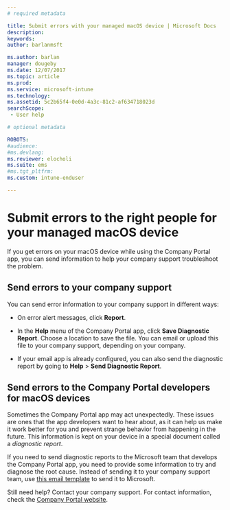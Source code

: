 ```yaml
---
# required metadata

title: Submit errors with your managed macOS device | Microsoft Docs
description:
keywords:
author: barlanmsft
ms.author: barlan
manager: dougeby
ms.date: 12/07/2017
ms.topic: article
ms.prod:
ms.service: microsoft-intune
ms.technology:
ms.assetid: 5c2b65f4-0e0d-4a3c-81c2-af634718023d
searchScope: - User help

# optional metadata

ROBOTS:  
#audience:
#ms.devlang:
ms.reviewer: elocholi
ms.suite: ems
#ms.tgt_pltfrm:
ms.custom: intune-enduser

---
```


# Submit errors to the right people for your managed macOS device

If you get errors on your macOS device while using the Company Portal app, you can send information to help your company support troubleshoot the problem.

## Send errors to your company support

 You can send error information to your company support in different ways:

-   On error alert messages, click **Report**.

-   In the **Help** menu of the Company Portal app, click **Save Diagnostic Report**. Choose a location to save the file. You can email or upload this file to your company support, depending on your company.

- If your email app is already configured, you can also send the diagnostic report by going to **Help** > **Send Diagnostic Report**.

## Send errors to the Company Portal developers for macOS devices

Sometimes the Company Portal app may act unexpectedly. These issues are ones that the app developers want to hear about, as it can help us make it work better for you and prevent strange behavior from happening in the future. This information is kept on your device in a special document called a _diagnostic report_.

If you need to send diagnostic reports to the Microsoft team that develops the Company Portal app, you need to provide some information to try and diagnose the root cause. Instead of sending it to your company support team, use <a href="mailto:IntuneCPiOSfeedback@microsoft.com?subject=My Company Portal App Closed Unexpectedly&body=Press and hold, then paste your copied Company Portal app logs here.">this email template</a> to send it to Microsoft.

Still need help? Contact your company support. For contact information, check the [Company Portal website](https://portal.manage.microsoft.com#HelpDeskDialog).
